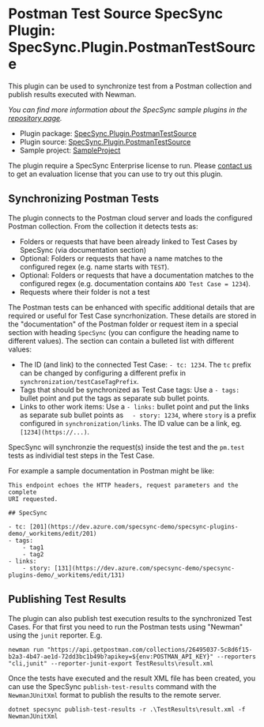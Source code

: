 # Postman Test Source SpecSync Plugin: SpecSync.Plugin.PostmanTestSource

This plugin can be used to synchronize test from a Postman collection and publish results executed with Newman. 

*You can find more information about the SpecSync sample plugins in the [repository page](https://github.com/specsolutions/specsync-sample-plugins#readme).*

* Plugin package: [SpecSync.Plugin.PostmanTestSource](https://www.nuget.org/packages/SpecSync.Plugin.PostmanTestSource)
* Plugin source: [SpecSync.Plugin.PostmanTestSource](SpecSync.Plugin.PostmanTestSource)
* Sample project: [SampleProject](SampleProject)

The plugin require a SpecSync Enterprise license to run. Please [contact us](https://specsolutions.gitbook.io/specsync/contact/specsync-support) to get an evaluation license that you can use to try out this plugin.

## Synchronizing Postman Tests

The plugin connects to the Postman cloud server and loads the configured Postman collection. From the collection it detects tests as:

* Folders or requests that have been already linked to Test Cases by SpecSync (via documentation section)
* Optional: Folders or requests that have a name matches to the configured regex (e.g. name starts with `TEST`).
* Optional: Folders or requests that have a documentation matches to the configured regex (e.g. documentation contains `ADO Test Case = 1234`).
* Requests where their folder is not a test

The Postman tests can be enhanced with specific additional details that are required or useful for Test Case syncrhonization.
These details are stored in the "documentation" of the Postman folder or request item in a special section with heading `SpecSync` (you can configure the heading name to different values).
The section can contain a bulleted list with different values:

* The ID (and link) to the connected Test Case: `- tc: 1234`. The `tc` prefix can be changed by configuring a different prefix in `synchronization/testCaseTagPrefix`.
* Tags that should be synchronized as Test Case tags: Use a `- tags:` bullet point and put the tags as separate sub bullet points.
* Links to other work items: Use a `- links:` bullet point and put the links as separate sub bullet points as `  - story: 1234`, where `story` is a prefix configured in `synchronization/links`. The ID value can be a link, eg. `[1234](https://...)`.

SpecSync will synchronzie the request(s) inside the test and the `pm.test` tests as individial test steps in the Test Case.

For example a sample documentation in Postman might be like:

```
This endpoint echoes the HTTP headers, request parameters and the complete  
URI requested.

## SpecSync

- tc: [201](https://dev.azure.com/specsync-demo/specsync-plugins-demo/_workitems/edit/201)
- tags:
    - tag1
    - tag2
- links:
    - story: [131](https://dev.azure.com/specsync-demo/specsync-plugins-demo/_workitems/edit/131)
```

## Publishing Test Results

The plugin can also publish test execution results to the synchronized Test Cases. For that first you need to run the Postman tests using "Newman" using the `junit` reporter. E.g.

```
newman run "https://api.getpostman.com/collections/26495037-5c8d6f15-b2a3-4b47-ae1d-72dd3bc1b49b?apikey=${env:POSTMAN_API_KEY}" --reporters "cli,junit" --reporter-junit-export TestResults\result.xml
```

Once the tests have executed and the result XML file has been created, you can use the SpecSync `publish-test-results` command with the `NewmanJUnitXml` format to publish the results to the remote server.

```
dotnet specsync publish-test-results -r .\TestResults\result.xml -f NewmanJUnitXml
```